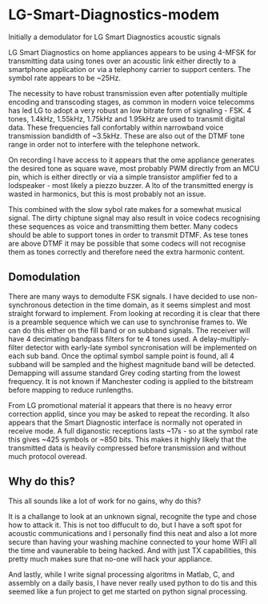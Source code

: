 # LG-Smart-Diagnostics-modem
Initially a demodulator for LG Smart Diagnostics acoustic signals


LG Smart Diagnostics on home appliances appears to be using 4-MFSK for transmitting data using tones over an acoustic link either directly to a smartphone application or via a telephony carrier to support centers. The symbol rate appears to be ~25Hz.

The necessity to have robust transmission even after potentially multiple encoding and transcoding stages, as common in modern voice telecomms has led LG to adopt a very robust an low bitrate form of signaling - FSK. 4 tones, 1.4kHz, 1.55kHz, 1.75kHz and 1.95kHz are used to transmit digital data. These frequencies fall confortably within narrowband voice transmission bandidth of ~3.5kHz. These are also out of the DTMF tone range in order not to interfere with the telephone network.

On recording I have access to it appears that the ome appliance generates the desired tone as square wave, most probably PWM directly from an MCU pin, which is either directly or via a simple transistor amplifier fed to a lodspeaker - most likely a piezzo buzzer. A lto of the transmitted energy is wasted in harmonics, but this is most probably not an issue.

This combined with the slow sybol rate makes for a somewhat musical signal. The dirty chiptune signal may also result in voice codecs recognising these sequences as voice and transmitting them better. Many codecs should be able to support tones in order to transmit DTMF. As tese tones are above DTMF it may be possible that some codecs will not recognise them as tones correctly and therefore need the extra harmonic content.


## Domodulation
There are many ways to demodulte FSK signals. I have decided to use non-synchronous detection in the time domain, as it seems simplest and most straight forward to implement.
From looking at recording it is clear that there is a preamble sequence which we can use to synchronise frames to. We can do this either on the fill band or on subband signals.
The receiver will have 4 decimating bandpass filters for te 4 tones used. A delay-multiply-filter detector with early-late symbol syncronisation will be implemented on each sub band. Once the optimal symbol sample point is found, all 4 subband will be sampled and the highest magnitude band will be detected.
Demapping will assume standard Grey coding starting from the lowest frequency.
It is not known if Manchester coding is applied to the bitstream before mapping to reduce runlengths.


From LG promotional material it appears that there is no heavy error correction applid, since you may be asked to repeat the recording.
It also appears that the Smart Diagnostic interface is normally not operated in receive mode.
A full diganostic receptions lasts ~17s - so at the symbol rate this gives ~425 symbols or ~850 bits. This makes it highly likely that the transmitted data is heavily compressed before transmission and without much protocol overead.

## Why do this?
This all sounds like a lot of work for no gains, why do this?

It is a challange to look at an unknown signal, recognite the type and chose how to attack it. This is not too diffucult to do, but I have a soft spot for acoustic communications and I personally find this neat and also a lot more secure than having your washing machine connected to your home WIFI all the time and vaunerable to being hacked. And with just TX capabilities, this pretty much makes sure that no-one will hack your appliance.

And lastly, while I write signal processing algoritms in Matlab, C, and assembly on a daily basis, I have never really used python to do tis and this seemed like a fun project to get me started on python signal processing.



